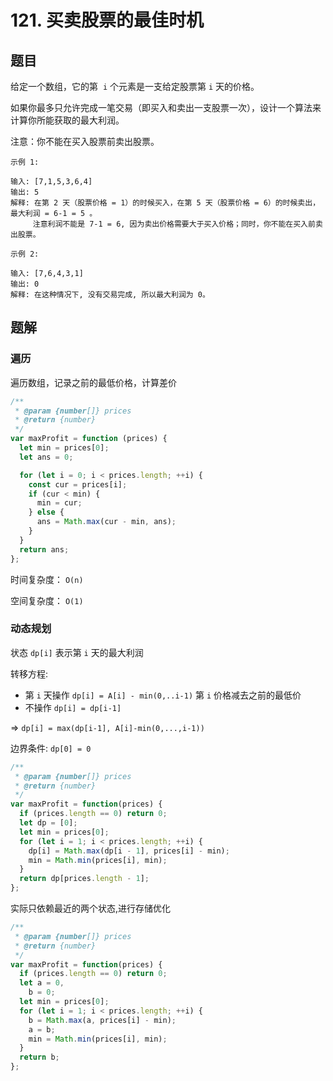 # 121. 买卖股票的最佳时机

## 题目

给定一个数组，它的第  `i` 个元素是一支给定股票第 `i` 天的价格。

如果你最多只允许完成一笔交易（即买入和卖出一支股票一次），设计一个算法来计算你所能获取的最大利润。

注意：你不能在买入股票前卖出股票。

```auto
示例 1:

输入: [7,1,5,3,6,4]
输出: 5
解释: 在第 2 天（股票价格 = 1）的时候买入，在第 5 天（股票价格 = 6）的时候卖出，最大利润 = 6-1 = 5 。
     注意利润不能是 7-1 = 6, 因为卖出价格需要大于买入价格；同时，你不能在买入前卖出股票。

示例 2:

输入: [7,6,4,3,1]
输出: 0
解释: 在这种情况下, 没有交易完成, 所以最大利润为 0。
```

## 题解

### 遍历

遍历数组，记录之前的最低价格，计算差价

```JavaScript
/**
 * @param {number[]} prices
 * @return {number}
 */
var maxProfit = function (prices) {
  let min = prices[0];
  let ans = 0;

  for (let i = 0; i < prices.length; ++i) {
    const cur = prices[i];
    if (cur < min) {
      min = cur;
    } else {
      ans = Math.max(cur - min, ans);
    }
  }
  return ans;
};

```

时间复杂度： `O(n)`

空间复杂度： `O(1)`

### 动态规划

状态 `dp[i]` 表示第 `i` 天的最大利润

转移方程:

- 第 `i` 天操作 `dp[i] = A[i] - min(0,..i-1)` 第 `i` 价格减去之前的最低价
- 不操作 `dp[i] = dp[i-1]`

=> `dp[i] = max(dp[i-1], A[i]-min(0,...,i-1))`

边界条件: `dp[0] = 0`

```js
/**
 * @param {number[]} prices
 * @return {number}
 */
var maxProfit = function(prices) {
  if (prices.length == 0) return 0;
  let dp = [0];
  let min = prices[0];
  for (let i = 1; i < prices.length; ++i) {
    dp[i] = Math.max(dp[i - 1], prices[i] - min);
    min = Math.min(prices[i], min);
  }
  return dp[prices.length - 1];
};
```

实际只依赖最近的两个状态,进行存储优化

```js
/**
 * @param {number[]} prices
 * @return {number}
 */
var maxProfit = function(prices) {
  if (prices.length == 0) return 0;
  let a = 0,
    b = 0;
  let min = prices[0];
  for (let i = 1; i < prices.length; ++i) {
    b = Math.max(a, prices[i] - min);
    a = b;
    min = Math.min(prices[i], min);
  }
  return b;
};
```
